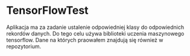 # TensorFlowTest

Aplikacja ma za zadanie ustalenie odpowiedniej klasy do odpowiednich rekordów danych. Do tego celu używa biblioteki uczenia maszynowego tensorflow. Dane na których praowałem znajdują się również w repozytorium.
